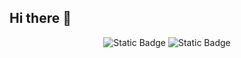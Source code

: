 ## Hi there 👋

<div align="center">


![Static Badge](https://img.shields.io/badge/py-python-blue?style=plastic&logo=%233776AB)
![Static Badge](https://img.shields.io/badge/-pytest-red?style=plastic&logo=pytest)

